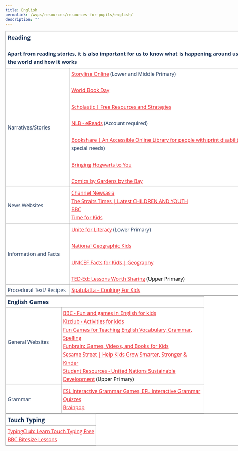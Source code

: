 ```yaml
---
title: English
permalink: /wvps/resources/resources-for-pupils/english/
description: ""
---
```

<table class="iveo_table ives_tab_simple3" style="margin: 0px; outline: 0px; padding: 0px; border-collapse: collapse; border: 1px solid rgb(170, 170, 170); color: rgb(28, 52, 88); font-family: &quot;Open Sans&quot;, sans-serif; font-size: 16px; font-style: normal; font-variant-ligatures: normal; font-variant-caps: normal; font-weight: 400; letter-spacing: normal; orphans: 2; text-align: left; text-transform: none; white-space: normal; widows: 2; word-spacing: 0px; -webkit-text-stroke-width: 0px; background-color: rgb(255, 255, 255); text-decoration-thickness: initial; text-decoration-style: initial; text-decoration-color: initial; width: 880px;"><tbody style="margin: 0px; outline: 0px; padding: 0px;"><tr style="margin: 0px; outline: 0px; padding: 0px; height: 21pt;"><td colspan="2" style="margin: 0px; outline: 0px; padding: 5px; text-align: center; border: 1px solid rgb(170, 170, 170);"><div style="margin: 0px; outline: 0px; padding: 0px; line-height: 26px !important; color: rgb(28, 52, 88); font-family: &quot;Open Sans&quot;, sans-serif; font-size: 16px; font-weight: 400; text-align: left;"><span style="margin: 0px; outline: 0px; padding: 0px; background-color: initial;"><font size="4" style="margin: 0px; outline: 0px; padding: 0px;"><b style="margin: 0px; outline: 0px; padding: 0px;">Reading</b></font></span></div><div style="margin: 0px; outline: 0px; padding: 0px; line-height: 26px !important; color: rgb(28, 52, 88); font-family: &quot;Open Sans&quot;, sans-serif; font-size: 16px; font-weight: 400; text-align: left;"><span style="margin: 0px; outline: 0px; padding: 0px; background-color: initial;"><br style="margin: 0px; outline: 0px; padding: 0px;"></span></div><div style="margin: 0px; outline: 0px; padding: 0px; line-height: 26px !important; color: rgb(28, 52, 88); font-family: &quot;Open Sans&quot;, sans-serif; font-size: 16px; font-weight: 400; text-align: left;"><b style="margin: 0px; outline: 0px; padding: 0px;"><span style="margin: 0px; outline: 0px; padding: 0px; background-color: initial;">Apart from reading stories, it is also important for us to know what is happening around us and know more the world and how it works</span></b></div></td></tr><tr style="margin: 0px; outline: 0px; padding: 0px; height: 0pt;"><td style="margin: 0px; outline: 0px; padding: 5px; text-align: left; border: 1px solid rgb(170, 170, 170);">Narratives/Stories<br style="margin: 0px; outline: 0px; padding: 0px;"></td><td style="margin: 0px; outline: 0px; padding: 5px; text-align: center; border: 1px solid rgb(170, 170, 170);"><div style="margin: 0px; outline: 0px; padding: 0px; line-height: 26px !important; color: rgb(28, 52, 88); font-family: &quot;Open Sans&quot;, sans-serif; font-size: 16px; font-weight: 400; text-align: left;"><a href="https://www.storylineonline.net/library/" target="_blank" style="margin: 0px; outline: 0px; padding: 0px; color: rgb(236, 31, 38); text-decoration: underline; background-color: initial;">Storyline Online</a><span style="margin: 0px; outline: 0px; padding: 0px; background-color: initial;"><span>&nbsp;</span>(Lower and Middle Primary)</span></div><div style="margin: 0px; outline: 0px; padding: 0px; line-height: 26px !important; color: rgb(28, 52, 88); font-family: &quot;Open Sans&quot;, sans-serif; font-size: 16px; font-weight: 400; text-align: left;"></div><div style="margin: 0px; outline: 0px; padding: 0px; line-height: 26px !important; color: rgb(28, 52, 88); font-family: &quot;Open Sans&quot;, sans-serif; font-size: 16px; font-weight: 400; text-align: left;"><br style="margin: 0px; outline: 0px; padding: 0px;"></div><div style="margin: 0px; outline: 0px; padding: 0px; line-height: 26px !important; color: rgb(28, 52, 88); font-family: &quot;Open Sans&quot;, sans-serif; font-size: 16px; font-weight: 400; text-align: left;"><a href="https://www.worldbookday.com/" target="_blank" style="margin: 0px; outline: 0px; padding: 0px; color: rgb(236, 31, 38); text-decoration: underline; background-color: initial;">World Book Day</a><a href="https://www.worldbookday.com/" target="_blank" style="margin: 0px; outline: 0px; padding: 0px; color: rgb(236, 31, 38); text-decoration: underline;"><br style="margin: 0px; outline: 0px; padding: 0px;"></a></div><div style="margin: 0px; outline: 0px; padding: 0px; line-height: 26px !important; color: rgb(28, 52, 88); font-family: &quot;Open Sans&quot;, sans-serif; font-size: 16px; font-weight: 400; text-align: left;"><br style="margin: 0px; outline: 0px; padding: 0px;"></div><div style="margin: 0px; outline: 0px; padding: 0px; line-height: 26px !important; color: rgb(28, 52, 88); font-family: &quot;Open Sans&quot;, sans-serif; font-size: 16px; font-weight: 400; text-align: left;"><a href="https://classroommagazines.scholastic.com/support/learnathome.html" target="_blank" style="margin: 0px; outline: 0px; padding: 0px; color: rgb(236, 31, 38); text-decoration: underline; background-color: initial;">Scholastic | Free Resources and Strategies</a><a href="https://classroommagazines.scholastic.com/support/learnathome.html" target="_blank" style="margin: 0px; outline: 0px; padding: 0px; color: rgb(236, 31, 38); text-decoration: underline;"><br style="margin: 0px; outline: 0px; padding: 0px;"></a></div><div style="margin: 0px; outline: 0px; padding: 0px; line-height: 26px !important; color: rgb(28, 52, 88); font-family: &quot;Open Sans&quot;, sans-serif; font-size: 16px; font-weight: 400; text-align: left;"><br style="margin: 0px; outline: 0px; padding: 0px;"></div><div style="margin: 0px; outline: 0px; padding: 0px; line-height: 26px !important; color: rgb(28, 52, 88); font-family: &quot;Open Sans&quot;, sans-serif; font-size: 16px; font-weight: 400; text-align: left;"><a href="https://eresources.nlb.gov.sg/ereads" target="_blank" style="margin: 0px; outline: 0px; padding: 0px; color: rgb(236, 31, 38); text-decoration: underline; background-color: initial;">NLB - eReads</a><span style="margin: 0px; outline: 0px; padding: 0px; background-color: initial;"><span>&nbsp;</span>(Account required)</span><a href="https://eresources.nlb.gov.sg/ereads" target="_blank" style="margin: 0px; outline: 0px; padding: 0px; color: rgb(236, 31, 38); text-decoration: underline;"><br style="margin: 0px; outline: 0px; padding: 0px;"></a></div><div style="margin: 0px; outline: 0px; padding: 0px; line-height: 26px !important; color: rgb(28, 52, 88); font-family: &quot;Open Sans&quot;, sans-serif; font-size: 16px; font-weight: 400; text-align: left;"><br style="margin: 0px; outline: 0px; padding: 0px;"></div><div style="margin: 0px; outline: 0px; padding: 0px; line-height: 26px !important; color: rgb(28, 52, 88); font-family: &quot;Open Sans&quot;, sans-serif; font-size: 16px; font-weight: 400; text-align: left;"><a href="https://www.bookshare.org/cms/" target="_blank" style="margin: 0px; outline: 0px; padding: 0px; color: rgb(236, 31, 38); text-decoration: underline; background-color: initial;">Bookshare | An Accessible Online Library for people with print disabilities</a><span style="margin: 0px; outline: 0px; padding: 0px; background-color: initial;">&nbsp; (pupils with special needs)</span><a href="https://www.bookshare.org/cms/" target="_blank" style="margin: 0px; outline: 0px; padding: 0px; color: rgb(236, 31, 38); text-decoration: underline;"><br style="margin: 0px; outline: 0px; padding: 0px;"></a></div><div style="margin: 0px; outline: 0px; padding: 0px; line-height: 26px !important; color: rgb(28, 52, 88); font-family: &quot;Open Sans&quot;, sans-serif; font-size: 16px; font-weight: 400; text-align: left;"><br style="margin: 0px; outline: 0px; padding: 0px;"></div><div style="margin: 0px; outline: 0px; padding: 0px; line-height: 26px !important; color: rgb(28, 52, 88); font-family: &quot;Open Sans&quot;, sans-serif; font-size: 16px; font-weight: 400; text-align: left;"><a href="https://www.wizardingworld.com/collections/harry-potter-at-home" target="_blank" style="margin: 0px; outline: 0px; padding: 0px; color: rgb(236, 31, 38); text-decoration: underline;"></a><a href="https://www.wizardingworld.com/collections/harry-potter-at-home" target="_blank" style="margin: 0px; outline: 0px; padding: 0px; color: rgb(236, 31, 38); text-decoration: underline; background-color: initial;">Bringing Hogwarts to You</a><br style="margin: 0px; outline: 0px; padding: 0px;"></div><div style="margin: 0px; outline: 0px; padding: 0px; line-height: 26px !important; color: rgb(28, 52, 88); font-family: &quot;Open Sans&quot;, sans-serif; font-size: 16px; font-weight: 400; text-align: left;"><br style="margin: 0px; outline: 0px; padding: 0px;"></div><div style="margin: 0px; outline: 0px; padding: 0px; line-height: 26px !important; color: rgb(28, 52, 88); font-family: &quot;Open Sans&quot;, sans-serif; font-size: 16px; font-weight: 400; text-align: left;"><a href="https://www.gardensbythebay.com.sg/en/stayhomewithgb/bloom/Bloom-Plantkeepers-of-the-Bay-characters.html" target="_blank" style="margin: 0px; outline: 0px; padding: 0px; color: rgb(236, 31, 38); text-decoration: underline;">Comics by Gardens by the Bay</a></div></td></tr><tr style="margin: 0px; outline: 0px; padding: 0px; height: 0pt;"><td style="margin: 0px; outline: 0px; padding: 5px; text-align: left; border: 1px solid rgb(170, 170, 170);">News Websites<br style="margin: 0px; outline: 0px; padding: 0px;"></td><td style="margin: 0px; outline: 0px; padding: 5px; text-align: center; border: 1px solid rgb(170, 170, 170);"><div style="margin: 0px; outline: 0px; padding: 0px; line-height: 26px !important; color: rgb(28, 52, 88); font-family: &quot;Open Sans&quot;, sans-serif; font-size: 16px; font-weight: 400; text-align: left;"><a href="https://www.channelnewsasia.com/" target="_blank" style="margin: 0px; outline: 0px; padding: 0px; color: rgb(236, 31, 38); text-decoration: underline; background-color: initial;">Channel Newsasia</a></div><div style="margin: 0px; outline: 0px; padding: 0px; line-height: 26px !important; color: rgb(28, 52, 88); font-family: &quot;Open Sans&quot;, sans-serif; font-size: 16px; font-weight: 400; text-align: left;"><a href="https://www.straitstimes.com/tags/children-and-youth" target="_blank" style="margin: 0px; outline: 0px; padding: 0px; color: rgb(236, 31, 38); text-decoration: underline; background-color: initial;">The Straits Times | Latest CHILDREN AND YOUTH</a><a href="https://www.straitstimes.com/tags/children-and-youth" target="_blank" style="margin: 0px; outline: 0px; padding: 0px; color: rgb(236, 31, 38); text-decoration: underline;"><br style="margin: 0px; outline: 0px; padding: 0px;"></a></div><div style="margin: 0px; outline: 0px; padding: 0px; line-height: 26px !important; color: rgb(28, 52, 88); font-family: &quot;Open Sans&quot;, sans-serif; font-size: 16px; font-weight: 400; text-align: left;"><a href="https://www.bbc.com/news" target="_blank" style="margin: 0px; outline: 0px; padding: 0px; color: rgb(236, 31, 38); text-decoration: underline; background-color: initial;">BBC</a><a href="https://www.bbc.com/news" target="_blank" style="margin: 0px; outline: 0px; padding: 0px; color: rgb(236, 31, 38); text-decoration: underline;"><br style="margin: 0px; outline: 0px; padding: 0px;"></a></div><div style="margin: 0px; outline: 0px; padding: 0px; line-height: 26px !important; color: rgb(28, 52, 88); font-family: &quot;Open Sans&quot;, sans-serif; font-size: 16px; font-weight: 400; text-align: left;"><a href="https://www.timeforkids.com/" target="_blank" style="margin: 0px; outline: 0px; padding: 0px; color: rgb(236, 31, 38); text-decoration: underline;"></a><a href="https://www.timeforkids.com/" target="_blank" style="margin: 0px; outline: 0px; padding: 0px; color: rgb(236, 31, 38); text-decoration: underline; background-color: initial;">Time for Kids</a><br style="margin: 0px; outline: 0px; padding: 0px;"></div></td></tr><tr style="margin: 0px; outline: 0px; padding: 0px; height: 0pt;"><td style="margin: 0px; outline: 0px; padding: 5px; text-align: left; border: 1px solid rgb(170, 170, 170);">Information and Facts<br style="margin: 0px; outline: 0px; padding: 0px;"></td><td style="margin: 0px; outline: 0px; padding: 5px; text-align: center; border: 1px solid rgb(170, 170, 170);"><div style="margin: 0px; outline: 0px; padding: 0px; line-height: 26px !important; color: rgb(28, 52, 88); font-family: &quot;Open Sans&quot;, sans-serif; font-size: 16px; font-weight: 400; text-align: left;"><a href="https://www.uniteforliteracy.com/" target="_blank" style="margin: 0px; outline: 0px; padding: 0px; color: rgb(236, 31, 38); text-decoration: underline; background-color: initial;">Unite for Literacy</a><span style="margin: 0px; outline: 0px; padding: 0px; background-color: initial;"><span>&nbsp;</span>(Lower Primary)</span></div><div style="margin: 0px; outline: 0px; padding: 0px; line-height: 26px !important; color: rgb(28, 52, 88); font-family: &quot;Open Sans&quot;, sans-serif; font-size: 16px; font-weight: 400; text-align: left;"><br style="margin: 0px; outline: 0px; padding: 0px;"></div><div style="margin: 0px; outline: 0px; padding: 0px; line-height: 26px !important; color: rgb(28, 52, 88); font-family: &quot;Open Sans&quot;, sans-serif; font-size: 16px; font-weight: 400; text-align: left;"><a href="https://kids.nationalgeographic.com/" target="_blank" style="margin: 0px; outline: 0px; padding: 0px; color: rgb(236, 31, 38); text-decoration: underline; background-color: initial;">National Geographic Kids</a><a href="https://kids.nationalgeographic.com/" target="_blank" style="margin: 0px; outline: 0px; padding: 0px; color: rgb(236, 31, 38); text-decoration: underline;"><br style="margin: 0px; outline: 0px; padding: 0px;"></a></div><div style="margin: 0px; outline: 0px; padding: 0px; line-height: 26px !important; color: rgb(28, 52, 88); font-family: &quot;Open Sans&quot;, sans-serif; font-size: 16px; font-weight: 400; text-align: left;"><br style="margin: 0px; outline: 0px; padding: 0px;"></div><div style="margin: 0px; outline: 0px; padding: 0px; line-height: 26px !important; color: rgb(28, 52, 88); font-family: &quot;Open Sans&quot;, sans-serif; font-size: 16px; font-weight: 400; text-align: left;"><a href="https://www.kids-world-travel-guide.com/unicef-facts.html" target="_blank" style="margin: 0px; outline: 0px; padding: 0px; color: rgb(236, 31, 38); text-decoration: underline; background-color: initial;">UNICEF Facts for Kids | Geography</a><a href="https://www.kids-world-travel-guide.com/unicef-facts.html" target="_blank" style="margin: 0px; outline: 0px; padding: 0px; color: rgb(236, 31, 38); text-decoration: underline;"><br style="margin: 0px; outline: 0px; padding: 0px;"></a></div><div style="margin: 0px; outline: 0px; padding: 0px; line-height: 26px !important; color: rgb(28, 52, 88); font-family: &quot;Open Sans&quot;, sans-serif; font-size: 16px; font-weight: 400; text-align: left;"><br style="margin: 0px; outline: 0px; padding: 0px;"></div><div style="margin: 0px; outline: 0px; padding: 0px; line-height: 26px !important; color: rgb(28, 52, 88); font-family: &quot;Open Sans&quot;, sans-serif; font-size: 16px; font-weight: 400; text-align: left;"><a href="https://ed.ted.com/" target="_blank" style="margin: 0px; outline: 0px; padding: 0px; color: rgb(236, 31, 38); text-decoration: underline;"></a><a href="https://ed.ted.com/" target="_blank" style="margin: 0px; outline: 0px; padding: 0px; color: rgb(236, 31, 38); text-decoration: underline; background-color: initial;">TED-Ed: Lessons Worth Sharing</a><span style="margin: 0px; outline: 0px; padding: 0px; background-color: initial; color: rgb(0, 0, 0);"><span>&nbsp;</span>(Upper Primary)</span><br style="margin: 0px; outline: 0px; padding: 0px;"></div></td></tr><tr style="margin: 0px; outline: 0px; padding: 0px; height: 0pt;"><td style="margin: 0px; outline: 0px; padding: 5px; text-align: left; border: 1px solid rgb(170, 170, 170);">Procedural Text/ Recipes<br style="margin: 0px; outline: 0px; padding: 0px;"></td><td style="margin: 0px; outline: 0px; padding: 5px; text-align: left; border: 1px solid rgb(170, 170, 170);"><a href="http://spatulatta.com/" target="_blank" style="margin: 0px; outline: 0px; padding: 0px; color: rgb(236, 31, 38); text-decoration: underline;">Spatulatta – Cooking For Kids</a><br style="margin: 0px; outline: 0px; padding: 0px;"></td></tr></tbody></table>

  
  

<table class="iveo_table ives_tab_simple3" style="margin: 0px; outline: 0px; padding: 0px; border-collapse: collapse; border: 1px solid rgb(170, 170, 170); color: rgb(28, 52, 88); font-family: &quot;Open Sans&quot;, sans-serif; font-size: 16px; font-style: normal; font-variant-ligatures: normal; font-variant-caps: normal; font-weight: 400; letter-spacing: normal; orphans: 2; text-align: left; text-transform: none; white-space: normal; widows: 2; word-spacing: 0px; -webkit-text-stroke-width: 0px; background-color: rgb(255, 255, 255); text-decoration-thickness: initial; text-decoration-style: initial; text-decoration-color: initial; width: 880px;"><colgroup style="margin: 0px; outline: 0px; padding: 0px;"><col width="174" style="margin: 0px; outline: 0px; padding: 0px;"><col width="450" style="margin: 0px; outline: 0px; padding: 0px;"></colgroup><tbody style="margin: 0px; outline: 0px; padding: 0px;"><tr style="margin: 0px; outline: 0px; padding: 0px; height: 21pt;"><td colspan="2" style="margin: 0px; outline: 0px; padding: 5px; text-align: left; border: 1px solid rgb(170, 170, 170);"><font size="4" style="margin: 0px; outline: 0px; padding: 0px;"><b style="margin: 0px; outline: 0px; padding: 0px;">English Games<br style="margin: 0px; outline: 0px; padding: 0px;"></b></font></td></tr><tr style="margin: 0px; outline: 0px; padding: 0px; height: 0pt;"><td style="margin: 0px; outline: 0px; padding: 5px; text-align: center; border: 1px solid rgb(170, 170, 170);"><div style="margin: 0px; outline: 0px; padding: 0px; line-height: 26px !important; color: rgb(28, 52, 88); font-family: &quot;Open Sans&quot;, sans-serif; font-size: 16px; font-weight: 400; text-align: left;"><br style="margin: 0px; outline: 0px; padding: 0px;"></div><div style="margin: 0px; outline: 0px; padding: 0px; line-height: 26px !important; color: rgb(28, 52, 88); font-family: &quot;Open Sans&quot;, sans-serif; font-size: 16px; font-weight: 400; text-align: left;"><span style="margin: 0px; outline: 0px; padding: 0px; background-color: initial;">General Websites</span></div><div style="margin: 0px; outline: 0px; padding: 0px; line-height: 26px !important; color: rgb(28, 52, 88); font-family: &quot;Open Sans&quot;, sans-serif; font-size: 16px; font-weight: 400; text-align: left;"><br style="margin: 0px; outline: 0px; padding: 0px;"></div><div style="margin: 0px; outline: 0px; padding: 0px; line-height: 26px !important; color: rgb(28, 52, 88); font-family: &quot;Open Sans&quot;, sans-serif; font-size: 16px; font-weight: 400; text-align: left;"><br style="margin: 0px; outline: 0px; padding: 0px;"></div></td><td style="margin: 0px; outline: 0px; padding: 5px; text-align: center; border: 1px solid rgb(170, 170, 170);"><div style="margin: 0px; outline: 0px; padding: 0px; line-height: 26px !important; color: rgb(28, 52, 88); font-family: &quot;Open Sans&quot;, sans-serif; font-size: 16px; font-weight: 400; text-align: left;"><a href="https://learnenglishkids.britishcouncil.org/fun-games" target="_blank" style="margin: 0px; outline: 0px; padding: 0px; color: rgb(236, 31, 38); text-decoration: underline; background-color: initial;">BBC - Fun and games in English for kids</a></div><div style="margin: 0px; outline: 0px; padding: 0px; line-height: 26px !important; color: rgb(28, 52, 88); font-family: &quot;Open Sans&quot;, sans-serif; font-size: 16px; font-weight: 400; text-align: left;"><a href="http://www.kizclub.com/activities.htm" target="_blank" style="margin: 0px; outline: 0px; padding: 0px; color: rgb(236, 31, 38); text-decoration: underline; background-color: initial;">Kizclub - Activities for kids</a><a href="http://www.kizclub.com/activities.htm" target="_blank" style="margin: 0px; outline: 0px; padding: 0px; color: rgb(236, 31, 38); text-decoration: underline;"><br style="margin: 0px; outline: 0px; padding: 0px;"></a></div><div style="margin: 0px; outline: 0px; padding: 0px; line-height: 26px !important; color: rgb(28, 52, 88); font-family: &quot;Open Sans&quot;, sans-serif; font-size: 16px; font-weight: 400; text-align: left;"><a href="https://www.eslgamesplus.com/fun-games/" target="_blank" style="margin: 0px; outline: 0px; padding: 0px; color: rgb(236, 31, 38); text-decoration: underline; background-color: initial;">Fun Games for Teaching English Vocabulary, Grammar, Spelling</a><a href="https://www.eslgamesplus.com/fun-games/" target="_blank" style="margin: 0px; outline: 0px; padding: 0px; color: rgb(236, 31, 38); text-decoration: underline;"><br style="margin: 0px; outline: 0px; padding: 0px;"></a></div><div style="margin: 0px; outline: 0px; padding: 0px; line-height: 26px !important; color: rgb(28, 52, 88); font-family: &quot;Open Sans&quot;, sans-serif; font-size: 16px; font-weight: 400; text-align: left;"><a href="https://www.funbrain.com/" target="_blank" style="margin: 0px; outline: 0px; padding: 0px; color: rgb(236, 31, 38); text-decoration: underline; background-color: initial;">Funbrain: Games, Videos, and Books for Kids</a><a href="https://www.funbrain.com/" target="_blank" style="margin: 0px; outline: 0px; padding: 0px; color: rgb(236, 31, 38); text-decoration: underline;"><br style="margin: 0px; outline: 0px; padding: 0px;"></a></div><div style="margin: 0px; outline: 0px; padding: 0px; line-height: 26px !important; color: rgb(28, 52, 88); font-family: &quot;Open Sans&quot;, sans-serif; font-size: 16px; font-weight: 400; text-align: left;"><a href="https://www.sesamestreet.org/" target="_blank" style="margin: 0px; outline: 0px; padding: 0px; color: rgb(236, 31, 38); text-decoration: underline; background-color: initial;">Sesame Street | Help Kids Grow Smarter, Stronger &amp; Kinder</a><a href="https://www.sesamestreet.org/" target="_blank" style="margin: 0px; outline: 0px; padding: 0px; color: rgb(236, 31, 38); text-decoration: underline;"><br style="margin: 0px; outline: 0px; padding: 0px;"></a></div><div style="margin: 0px; outline: 0px; padding: 0px; line-height: 26px !important; color: rgb(28, 52, 88); font-family: &quot;Open Sans&quot;, sans-serif; font-size: 16px; font-weight: 400; text-align: left;"><a href="https://www.un.org/sustainabledevelopment/student-resources/" target="_blank" style="margin: 0px; outline: 0px; padding: 0px; color: rgb(236, 31, 38); text-decoration: underline;"></a><a href="https://www.un.org/sustainabledevelopment/student-resources/" target="_blank" style="margin: 0px; outline: 0px; padding: 0px; color: rgb(236, 31, 38); text-decoration: underline; background-color: initial;">Student Resources - United Nations Sustainable Development</a><span style="margin: 0px; outline: 0px; padding: 0px; background-color: initial; color: rgb(0, 0, 0);"><span>&nbsp;</span>(Upper Primary)</span><br style="margin: 0px; outline: 0px; padding: 0px;"></div></td></tr><tr style="margin: 0px; outline: 0px; padding: 0px; height: 0pt;"><td style="margin: 0px; outline: 0px; padding: 5px; text-align: left; border: 1px solid rgb(170, 170, 170);">Grammar<br style="margin: 0px; outline: 0px; padding: 0px;"></td><td style="margin: 0px; outline: 0px; padding: 5px; text-align: center; border: 1px solid rgb(170, 170, 170);"><div style="margin: 0px; outline: 0px; padding: 0px; line-height: 26px !important; color: rgb(28, 52, 88); font-family: &quot;Open Sans&quot;, sans-serif; font-size: 16px; font-weight: 400; text-align: left;"><a href="http://www.eslgamesworld.com/GrammarGames.html" target="_blank" style="margin: 0px; outline: 0px; padding: 0px; color: rgb(236, 31, 38); text-decoration: underline; background-color: initial;">ESL Interactive Grammar Games, EFL Interactive Grammar Quizzes</a></div><div style="margin: 0px; outline: 0px; padding: 0px; line-height: 26px !important; color: rgb(28, 52, 88); font-family: &quot;Open Sans&quot;, sans-serif; font-size: 16px; font-weight: 400; text-align: left;"><a href="https://www.brainpop.com/english/grammar/contractions/" target="_blank" style="margin: 0px; outline: 0px; padding: 0px; color: rgb(236, 31, 38); text-decoration: underline;"></a><a href="https://www.brainpop.com/english/grammar/contractions/" target="_blank" style="margin: 0px; outline: 0px; padding: 0px; color: rgb(236, 31, 38); text-decoration: underline; background-color: initial;">Brainpop</a><br style="margin: 0px; outline: 0px; padding: 0px;"></div></td></tr></tbody></table>

  
  

<table class="iveo_table ives_tab_simple3" style="margin: 0px; outline: 0px; padding: 0px; border-collapse: collapse; border: 1px solid rgb(170, 170, 170); color: rgb(28, 52, 88); font-family: &quot;Open Sans&quot;, sans-serif; font-size: 16px; font-style: normal; font-variant-ligatures: normal; font-variant-caps: normal; font-weight: 400; letter-spacing: normal; orphans: 2; text-align: left; text-transform: none; white-space: normal; widows: 2; word-spacing: 0px; -webkit-text-stroke-width: 0px; background-color: rgb(255, 255, 255); text-decoration-thickness: initial; text-decoration-style: initial; text-decoration-color: initial; width: 880px;"><colgroup style="margin: 0px; outline: 0px; padding: 0px;"><col style="margin: 0px; outline: 0px; padding: 0px;"></colgroup><tbody style="margin: 0px; outline: 0px; padding: 0px;"><tr style="margin: 0px; outline: 0px; padding: 0px; height: 0pt;"><td style="margin: 0px; outline: 0px; padding: 5px; text-align: left; border: 1px solid rgb(170, 170, 170);"><font size="4" style="margin: 0px; outline: 0px; padding: 0px;"><b style="margin: 0px; outline: 0px; padding: 0px;">Touch Typing<br style="margin: 0px; outline: 0px; padding: 0px;"></b></font></td></tr><tr style="margin: 0px; outline: 0px; padding: 0px; height: 0pt;"><td style="margin: 0px; outline: 0px; padding: 5px; text-align: center; border: 1px solid rgb(170, 170, 170);"><div style="margin: 0px; outline: 0px; padding: 0px; line-height: 26px !important; color: rgb(28, 52, 88); font-family: &quot;Open Sans&quot;, sans-serif; font-size: 16px; font-weight: 400; text-align: left;"><a href="https://www.typingclub.com/" target="_blank" style="margin: 0px; outline: 0px; padding: 0px; color: rgb(236, 31, 38); text-decoration: underline; background-color: initial;">TypingClub: Learn Touch Typing Free</a></div><div style="margin: 0px; outline: 0px; padding: 0px; line-height: 26px !important; color: rgb(28, 52, 88); font-family: &quot;Open Sans&quot;, sans-serif; font-size: 16px; font-weight: 400; text-align: left;"><a href="https://www.bbc.com/bitesize/articles/z3c6tfr#zgkpn39" target="_blank" style="margin: 0px; outline: 0px; padding: 0px; color: rgb(236, 31, 38); text-decoration: underline;"></a><a href="https://www.bbc.com/bitesize/articles/z3c6tfr#zgkpn39" target="_blank" style="margin: 0px; outline: 0px; padding: 0px; color: rgb(236, 31, 38); text-decoration: underline; background-color: initial;">BBC Bitesize Lessons</a></div></td></tr></tbody></table>